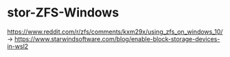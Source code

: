 # stor-ZFS-Windows
https://www.reddit.com/r/zfs/comments/kxm29x/using_zfs_on_windows_10/ -> https://www.starwindsoftware.com/blog/enable-block-storage-devices-in-wsl2
